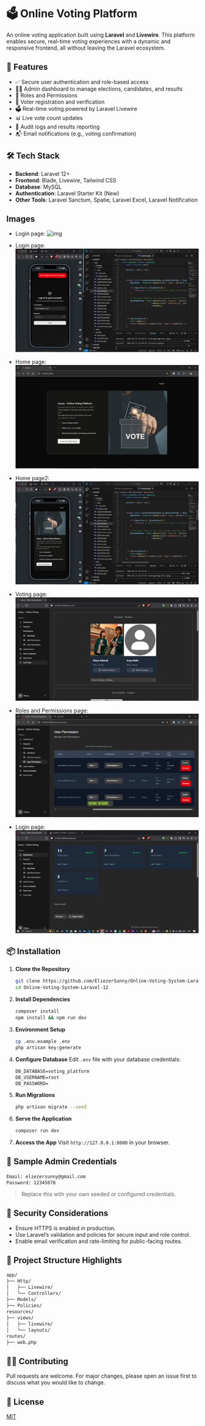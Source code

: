 # 🗳️ Online Voting Platform

An online voting application built using **Laravel** and **Livewire**. This platform enables secure, real-time voting experiences with a dynamic and responsive frontend, all without leaving the Laravel ecosystem.

## 🚀 Features

* ✅ Secure user authentication and role-based access
* 🧑‍⚖️ Admin dashboard to manage elections, candidates, and results
* 👥 Roles and Permissions
* 👥 Voter registration and verification
* 🗳️ Real-time voting powered by Laravel Livewire
* 📊 Live vote count updates
* 📄 Audit logs and results reporting
* 📬 Email notifications (e.g., voting confirmation)

## 🛠️ Tech Stack

* **Backend**: Laravel 12+
* **Frontend**: Blade, Livewire, Tailwind CSS
* **Database**: MySQL
* **Authentication**: Laravel Starter Kit  (New)
* **Other Tools**: Laravel Sanctum, Spatie, Laravel Excel, Laravel Notification

## Images

* Login page:
![img](https://raw.githubusercontent.com/EliezerSunny/Online-Voting-System-Laravel-12/refs/heads/main/public/storage/img/login.png)

* Login page:
![img](https://raw.githubusercontent.com/EliezerSunny/Online-Voting-System-Laravel-12/refs/heads/main/public/img/login_error.png)

* Home page:
![img](https://raw.githubusercontent.com/EliezerSunny/Online-Voting-System-Laravel-12/refs/heads/main/public/img/home_page.png)

* Home page2:
![img](https://raw.githubusercontent.com/EliezerSunny/Online-Voting-System-Laravel-12/refs/heads/main/public/img/home_page2.png)

* Voting page:
![img](https://raw.githubusercontent.com/EliezerSunny/Online-Voting-System-Laravel-12/refs/heads/main/public/img/voting_page.png)

* Roles and Permissions page:
![img](https://raw.githubusercontent.com/EliezerSunny/Online-Voting-System-Laravel-12/refs/heads/main/public/img/roles_permissions.png)

* Login page:
![img](https://raw.githubusercontent.com/EliezerSunny/Online-Voting-System-Laravel-12/refs/heads/main/public/img/dashboard.png)


## 📦 Installation

1. **Clone the Repository**

   ```bash
   git clone https://github.com/EliezerSunny/Online-Voting-System-Laravel-12.git
   cd Online-Voting-System-Laravel-12
   ```

2. **Install Dependencies**

   ```bash
   composer install
   npm install && npm run dev
   ```

3. **Environment Setup**

   ```bash
   cp .env.example .env
   php artisan key:generate
   ```

4. **Configure Database**
   Edit `.env` file with your database credentials:

   ```
   DB_DATABASE=voting_platform
   DB_USERNAME=root
   DB_PASSWORD=
   ```

5. **Run Migrations**

   ```bash
   php artisan migrate --seed
   ```

6. **Serve the Application**

   ```bash
   composer run dev
   ```

7. **Access the App**
   Visit `http://127.0.0.1:8000` in your browser.

## 🧪 Sample Admin Credentials

```
Email: eliezersunny@gmail.com
Password: 12345678
```

> Replace this with your own seeded or configured credentials.

## 🔐 Security Considerations

* Ensure HTTPS is enabled in production.
* Use Laravel’s validation and policies for secure input and role control.
* Enable email verification and rate-limiting for public-facing routes.

## 📁 Project Structure Highlights

```
app/
├── Http/
│   ├── Livewire/
│   └── Controllers/
├── Models/
├── Policies/
resources/
├── views/
│   ├── livewire/
│   └── layouts/
routes/
├── web.php
```

## 🧑‍💻 Contributing

Pull requests are welcome. For major changes, please open an issue first to discuss what you would like to change.

## 📄 License

[MIT](LICENSE)
